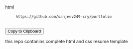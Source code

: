 html
<div>
  <pre>
    <code id="codeBlock"><a>https://github.com/sanjeev249-cry/portfolio</a></code>
  </pre>
  <button onclick="copyToClipboard()">Copy to Clipboard</button>
</div>

<script>
function copyToClipboard() {
  const codeBlock = document.getElementById("codeBlock").textContent;
  navigator.clipboard.writeText(codeBlock).then(() => {
    alert("Copied to clipboard!");
  });
}
</script>

this repo contanins complete html and css resume template
